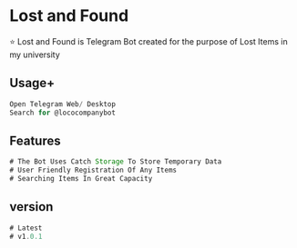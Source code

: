 # Lost and Found

⭐️ Lost and Found is Telegram Bot created for the purpose of Lost Items in my university

## Usage+

```javascript
Open Telegram Web/ Desktop
Search for @lococompanybot
```

## Features

```Javascript
# The Bot Uses Catch Storage To Store Temporary Data
# User Friendly Registration Of Any Items
# Searching Items In Great Capacity
```

## version

```Javascript
# Latest
# v1.0.1
```
